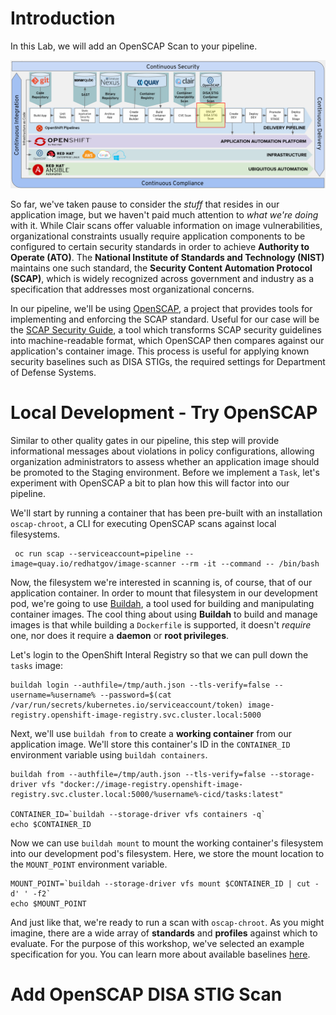 # Introduction

In this Lab, we will add an OpenSCAP Scan to your pipeline. 

![OpenSCAP Scanning](images/openshift-pipeline-openscap.png)

So far, we've taken pause to consider the *stuff* that resides in our application image, but we haven't paid much attention to *what we're doing* with it. While Clair scans offer valuable information on image vulnerabilities, organizational constraints usually require application components to be configured to certain security standards in order to achieve **Authority to Operate (ATO)**. The **National Institute of Standards and Technology (NIST)** maintains one such standard, the **Security Content Automation Protocol (SCAP)**, which is widely recognized across government and industry as a specification that addresses most organizational concerns.

In our pipeline, we'll be using [OpenSCAP](https://www.open-scap.org/), a project that provides tools for implementing and enforcing the SCAP standard. Useful for our case will be the [SCAP Security Guide](https://www.open-scap.org/security-policies/scap-security-guide/), a tool which transforms SCAP security guidelines into machine-readable format, which OpenSCAP then compares against our application's container image. This process is useful for applying known security baselines such as DISA STIGs, the required settings for Department of Defense Systems.

# Local Development - Try OpenSCAP

Similar to other quality gates in our pipeline, this step will provide informational messages about violations in policy configurations, allowing organization administrators to assess whether an application image should be promoted to the Staging environment. Before we implement a `Task`, let's experiment with OpenSCAP a bit to plan how this will factor into our pipeline.

We'll start by running a container that has been pre-built with an installation `oscap-chroot`, a CLI for executing OpenSCAP scans against local filesystems.

```execute
 oc run scap --serviceaccount=pipeline --image=quay.io/redhatgov/image-scanner --rm -it --command -- /bin/bash
```

Now, the filesystem we're interested in scanning is, of course, that of our application container. In order to mount that filesystem in our development pod, we're going to use [Buildah](https://buildah.io/), a tool used for building and manipulating container images. The cool thing about using **Buildah** to build and manage images is that while building a `Dockerfile` is supported, it doesn't *require* one, nor does it require a **daemon** or **root privileges**. 

Let's login to the OpenShift Interal Registry so that we can pull down the `tasks` image:

```execute
buildah login --authfile=/tmp/auth.json --tls-verify=false --username=%username% --password=$(cat /var/run/secrets/kubernetes.io/serviceaccount/token) image-registry.openshift-image-registry.svc.cluster.local:5000
```

Next, we'll use `buildah from` to create a **working container** from our application image. We'll store this container's ID in the `CONTAINER_ID` environment variable using `buildah containers`.

```execute
buildah from --authfile=/tmp/auth.json --tls-verify=false --storage-driver vfs "docker://image-registry.openshift-image-registry.svc.cluster.local:5000/%username%-cicd/tasks:latest"

CONTAINER_ID=`buildah --storage-driver vfs containers -q`
echo $CONTAINER_ID
```

Now we can use `buildah mount` to mount the working container's filesystem into our development pod's filesystem. Here, we store the mount location to the `MOUNT_POINT` environment variable.

```execute
MOUNT_POINT=`buildah --storage-driver vfs mount $CONTAINER_ID | cut -d' ' -f2`
echo $MOUNT_POINT
```

And just like that, we're ready to run a scan with `oscap-chroot`. As you might imagine, there are a wide array of **standards** and **profiles** against which to evaluate. For the purpose of this workshop, we've selected an example specification for you. You can learn more about available baselines [here](https://csrc.nist.gov/Projects/Security-Content-Automation-Protocol/Specifications).


# Add OpenSCAP DISA STIG Scan

